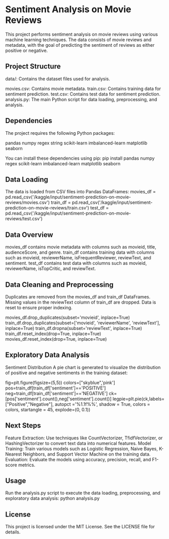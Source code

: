 # Sentiment Analysis on Movie Reviews
This project performs sentiment analysis on movie reviews using various machine learning techniques. The data consists of movie reviews and metadata, with the goal of predicting the sentiment of reviews as either positive or negative.

## Project Structure
data/: Contains the dataset files used for analysis.

movies.csv: Contains movie metadata.
train.csv: Contains training data for sentiment prediction.
test.csv: Contains test data for sentiment prediction.
analysis.py: The main Python script for data loading, preprocessing, and analysis.

## Dependencies
The project requires the following Python packages:

pandas
numpy
regex
string
scikit-learn
imbalanced-learn
matplotlib
seaborn


You can install these dependencies using pip:
pip install pandas numpy regex scikit-learn imbalanced-learn matplotlib seaborn


## Data Loading
The data is loaded from CSV files into Pandas DataFrames:
movies_df = pd.read_csv('/kaggle/input/sentiment-prediction-on-movie-reviews/movies.csv')
train_df = pd.read_csv('/kaggle/input/sentiment-prediction-on-movie-reviews/train.csv')
test_df = pd.read_csv('/kaggle/input/sentiment-prediction-on-movie-reviews/test.csv')


## Data Overview
movies_df contains movie metadata with columns such as movieid, title, audienceScore, and genre.
train_df contains training data with columns such as movieid, reviewerName, isFrequentReviewer, reviewText, and sentiment.
test_df contains test data with columns such as movieid, reviewerName, isTopCritic, and reviewText.


## Data Cleaning and Preprocessing
Duplicates are removed from the movies_df and train_df DataFrames.
Missing values in the reviewText column of train_df are dropped.
Data is reset to ensure proper indexing.

movies_df.drop_duplicates(subset='movieid', inplace=True)
train_df.drop_duplicates(subset=['movieid', 'reviewerName', 'reviewText'], inplace=True)
train_df.dropna(subset='reviewText', inplace=True)
train_df.reset_index(drop=True, inplace=True)
movies_df.reset_index(drop=True, inplace=True)


## Exploratory Data Analysis
Sentiment Distribution
A pie chart is generated to visualize the distribution of positive and negative sentiments in the training dataset:

fig=plt.figure(figsize=(5,5))
colors=["skyblue",'pink']
pos=train_df[train_df['sentiment']=='POSITIVE']
neg=train_df[train_df['sentiment']=='NEGATIVE']
ck=[pos['sentiment'].count(),neg['sentiment'].count()]
legpie=plt.pie(ck,labels=["Positive","Negative"],
                 autopct ='%1.1f%%', 
                 shadow = True,
                 colors = colors,
                 startangle = 45,
                 explode=(0, 0.1))

## Next Steps
Feature Extraction: Use techniques like CountVectorizer, TfidfVectorizer, or HashingVectorizer to convert text data into numerical features.
Model Training: Train various models such as Logistic Regression, Naive Bayes, K-Nearest Neighbors, and Support Vector Machine on the training data.
Evaluation: Evaluate the models using accuracy, precision, recall, and F1-score metrics.

## Usage
Run the analysis.py script to execute the data loading, preprocessing, and exploratory data analysis:
python analysis.py


## License
This project is licensed under the MIT License. See the LICENSE file for details.
